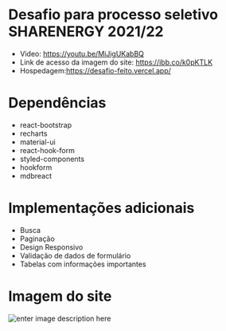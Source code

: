
# Desafio para processo seletivo SHARENERGY 2021/22

 - Video: https://youtu.be/MiJigUKabBQ
 - Link de acesso da imagem do site: https://ibb.co/k0pKTLK
 - Hospedagem:https://desafio-feito.vercel.app/

# Dependências

 - react-bootstrap 
 - recharts 
 - material-ui 
 - react-hook-form 
 - styled-components 
 - hookform 
 - mdbreact

# Implementações adicionais

 - Busca 
 - Paginação 
 - Design Responsivo 
 - Validação de dados de formulário 
 - Tabelas com informações importantes

# Imagem do site

![enter image description here](https://i.ibb.co/P4Rxy2x/screencapture-localhost-3000-2021-10-29-10-43-30.png)
